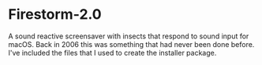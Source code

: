 # Firestorm-2.0
A sound reactive screensaver with insects that respond to sound input for macOS.  Back in 2006 this was something that had never been done before.  I've included the files that I used to create the installer package.
